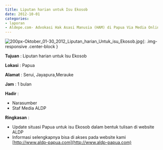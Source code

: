 ```yaml
---
title: Liputan harian untuk Isu Ekosob
date: 2012-10-01
categories:
- laporan
- Aldepe.com- Advokasi Hak Asasi Manusia (HAM) di Papua Via Media Online, Mobile Phone dan Social Media
---
```

![200px-Oktober_01-30_2012_Liputan_harian_Untuk_isu_Ekosob.jpg](/uploads/200px-Oktober_01-30_2012_Liputan_harian_Untuk_isu_Ekosob.jpg){: .img-responsive .center-block }

**Tujuan** : Liputan harian untuk Isu Ekosob

**Lokasi** : Papua

**Alamat** : Serui, Jayapura,Merauke

**Jam** : 1 bulan

**Hadir** : 
* Narasumber
* Staf Media ALDP

**Ringkasan** : 
* Update situasi Papua untuk isu Ekosob dalam bentuk tulisan di website ALDP
* Informasi selengkapnya bisa di akses pada website kami [http://www.aldp-papua.com](http://www.aldp-papua.com)
